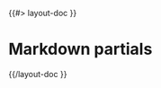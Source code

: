<!-- 
 * @name            Partials
 * @namespace       doc.markdown
 * @type            Markdown
 * @platform        md
 * @status          stable
 * @menu            Documentation / Markdown           /doc/markdown/partials
 *
 * @since           2.0.0
 * @author    Olivier Bossel <olivier.bossel@gmail.com> (https://olivierbossel.com)
-->

{{#> layout-doc }}

# Markdown partials

{{/layout-doc }}